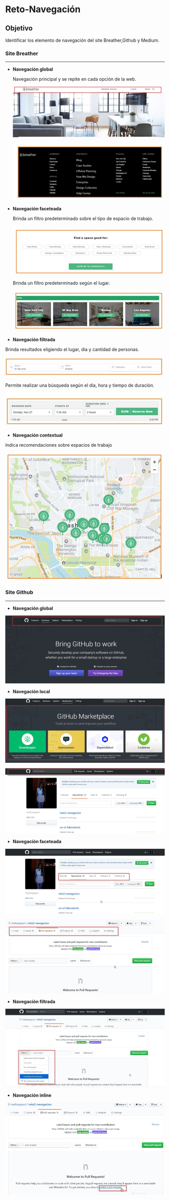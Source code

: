# Reto-Navegación

## Objetivo
Identificar los elemento de navegación del site Breather,Github y Medium.

### Site Breather
***
* **Navegación global**

  Navegación principal y se repite en cada opción de la web.

  ![navegacion global](assets/images/images_breather/navegacion_global.JPG)

  ![navegacion global 2](assets/images/images_breather/navegacion_global2.JPG)

* **Navegación faceteada**

  Brinda un filtro predeterminado sobre el tipo de espacio de trabajo.

  ![navegacion faceteada](assets/images/images_breather/navegacion_faceteada.JPG)

  Brinda un filtro predeterminado según el lugar.

  ![navegacion faceteada](assets/images/images_breather/navegacion_faceteada2.JPG)

* **Navegación filtrada**

 Brinda resultados eligiendo el lugar, dia y cantidad de personas.

 ![navegacion filtrada](assets/images/images_breather/navegacion_filtrada.JPG)

 Permite realizar una búsqueda según el día, hora y tiempo de duración.

 ![navegacion filtrada](assets/images/images_breather/navegacion_filtrada2.JPG)

* **Navegación contextual**

 Indica recomendaciones sobre espacios de trabajo

![navegacion filtrada](assets/images/images_breather/navegacion_contextual.JPG)


### Site Github
***

* **Navegación global**

![navegacion global](assets/images/images_github/navegacion_global.JPG)

* **Navegación local**

![navegacion local](assets/images/images_github/navegacion_local.JPG)

![navegacion local](assets/images/images_github/navegacion_local1.JPG)

* **Navegación faceteada**

![navegacion faceteada](assets/images/images_github/navegacion_faceteada.JPG)

![navegacion faceteada](assets/images/images_github/navegacion_faceteada1.JPG)

* **Navegación filtrada**

![navegacion filtrada](assets/images/images_github/navegacion_filtrada.JPG)

* **Navegación inline**

![navegacion inline](assets/images/images_github/navegacion_inline.JPG)
